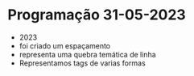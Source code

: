 # Programação 31-05-2023

- 2023
- foi criado um espaçamento
- representa uma quebra temática de linha
- Representamos tags de varias formas
